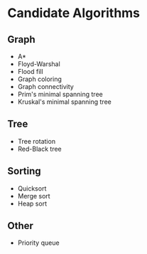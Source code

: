 # Candidate Algorithms

## Graph

* A*
* Floyd-Warshal
* Flood fill
* Graph coloring
* Graph connectivity
* Prim's minimal spanning tree
* Kruskal's minimal spanning tree

## Tree

* Tree rotation
* Red-Black tree

## Sorting

* Quicksort
* Merge sort
* Heap sort

## Other

* Priority queue
